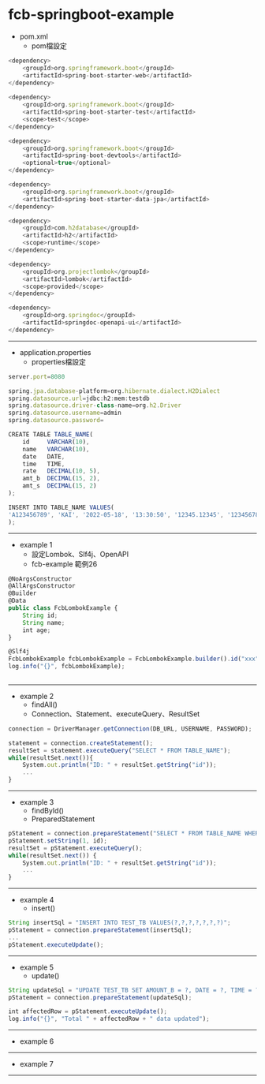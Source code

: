# fcb-springboot-example
* pom.xml
  * pom檔設定
```js
<dependency>
    <groupId>org.springframework.boot</groupId>
    <artifactId>spring-boot-starter-web</artifactId>
</dependency>
    
<dependency>
    <groupId>org.springframework.boot</groupId>
    <artifactId>spring-boot-starter-test</artifactId>
    <scope>test</scope>
</dependency>

<dependency>
    <groupId>org.springframework.boot</groupId>
    <artifactId>spring-boot-devtools</artifactId>
    <optional>true</optional>
</dependency>

<dependency>
    <groupId>org.springframework.boot</groupId>
    <artifactId>spring-boot-starter-data-jpa</artifactId>
</dependency>

<dependency>
    <groupId>com.h2database</groupId>
    <artifactId>h2</artifactId>
    <scope>runtime</scope>
</dependency>

<dependency>
    <groupId>org.projectlombok</groupId>
    <artifactId>lombok</artifactId>
    <scope>provided</scope>
</dependency>

<dependency>
    <groupId>org.springdoc</groupId>
    <artifactId>springdoc-openapi-ui</artifactId>
</dependency>
```
*** 
* application.properties
  * properties檔設定
```js
server.port=8080
```
```js
spring.jpa.database-platform=org.hibernate.dialect.H2Dialect
spring.datasource.url=jdbc:h2:mem:testdb
spring.datasource.driver-class-name=org.h2.Driver
spring.datasource.username=admin
spring.datasource.password=
```
```js
CREATE TABLE TABLE_NAME(
    id     VARCHAR(10),
    name   VARCHAR(10),
    date   DATE,
    time   TIME,
    rate   DECIMAL(10, 5),
    amt_b  DECIMAL(15, 2),
    amt_s  DECIMAL(15, 2)
);

INSERT INTO TABLE_NAME VALUES(
'A123456789', 'KAI', '2022-05-18', '13:30:50', '12345.12345', '1234567890123.99', '1234567890123.99'
);
```
***
* example 1
  * 設定Lombok、Slf4j、OpenAPI
  * fcb-example 範例26
```js
@NoArgsConstructor
@AllArgsConstructor
@Builder
@Data
public class FcbLombokExample {
    String id;
    String name;
    int age;
}

@Slf4j
FcbLombokExample fcbLombokExample = FcbLombokExample.builder().id("xxx").name("xxx").age(18).build();
log.info("{}", fcbLombokExample);
               
```
***
* example 2
  * findAll()
  * Connection、Statement、executeQuery、ResultSet
```js
connection = DriverManager.getConnection(DB_URL, USERNAME, PASSWORD);

statement = connection.createStatement();
resultSet = statement.executeQuery("SELECT * FROM TABLE_NAME");
while(resultSet.next()){
    System.out.println("ID: " + resultSet.getString("id"));
    ...
}
```
*** 
* example 3
  * findById() 
  * PreparedStatement
```js
pStatement = connection.prepareStatement("SELECT * FROM TABLE_NAME WHERE col = ?);
pStatement.setString(1, id);
resultSet = pStatement.executeQuery();
while(resultSet.next()) {
    System.out.println("ID: " + resultSet.getString("id"));
    ...
}
```
*** 
* example 4 
  * insert()
```js
String insertSql = "INSERT INTO TEST_TB VALUES(?,?,?,?,?,?,?)";
pStatement = connection.prepareStatement(insertSql);
...
pStatement.executeUpdate();
```
*** 
* example 5
  * update() 
```js
String updateSql = "UPDATE TEST_TB SET AMOUNT_B = ?, DATE = ?, TIME = ? WHERE id = ?";
pStatement = connection.prepareStatement(updateSql);

int affectedRow = pStatement.executeUpdate();
log.info("{}", "Total " + affectedRow + " data updated");
```
*** 
* example 6
*** 
* example 7
*** 
